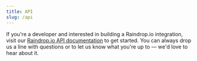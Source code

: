 ```yaml
---
title: API
slug: /api
---
```


If you're a developer and interested in building a Raindrop.io integration, visit our [Raindrop.io API documentation](https://developer.raindrop.io) to get started.
You can always drop us a line with questions or to let us know what you're up to — we'd love to hear about it.
